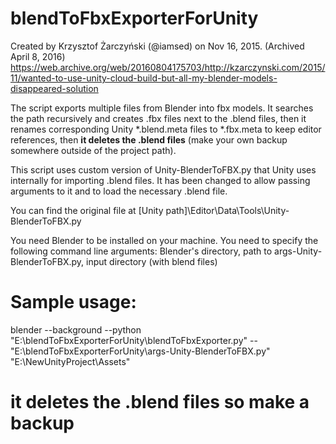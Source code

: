 # blendToFbxExporterForUnity

Created by Krzysztof Żarczyński (@iamsed) on Nov 16, 2015. (Archived April 8, 2016)
https://web.archive.org/web/20160804175703/http://kzarczynski.com/2015/11/wanted-to-use-unity-cloud-build-but-all-my-blender-models-disappeared-solution

The script exports multiple files from Blender into fbx models. 
It searches the path recursively and creates .fbx files next to the .blend files, then it renames corresponding Unity *.blend.meta files to *.fbx.meta to keep editor references, then <b>it deletes the .blend files</b> (make your own backup somewhere outside of the project path).

This script uses custom version of Unity-BlenderToFBX.py that Unity uses internally for importing .blend files. It has been changed to allow passing arguments to it and to load the necessary .blend file.

You can find the original file at [Unity path]\Editor\Data\Tools\Unity-BlenderToFBX.py

You need Blender to be installed on your machine. 
You need to specify the following command line arguments: 
Blender's directory, path to args-Unity-BlenderToFBX.py, input directory (with blend files) 

# Sample usage:

blender --background --python "E:\blendToFbxExporterForUnity\blendToFbxExporter.py" -- "E:\blendToFbxExporterForUnity\args-Unity-BlenderToFBX.py" "E:\NewUnityProject\Assets"	

# it deletes the .blend files so make a backup